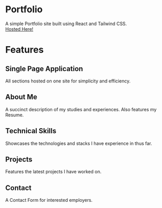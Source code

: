 # Portfolio
A simple Portfolio site built using React and Tailwind CSS.\
[Hosted Here!](https://portfolio-aderese98.vercel.app/)

# Features
## Single Page Application
All sections hosted on one site for simplicity and efficiency.

## About Me
A succinct description of my studies and experiences. Also features my Resume.

## Technical Skills
Showcases the technologies and stacks I have experience in thus far.

## Projects
Features the latest projects I have worked on.

## Contact
A Contact Form for interested employers.
